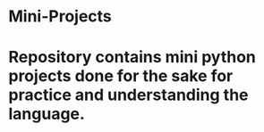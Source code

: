 # Mini-Projects

# Repository contains mini python projects done for the sake for practice and understanding the language.
